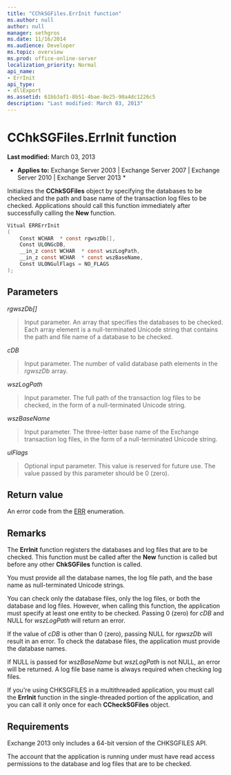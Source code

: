```yaml
---
title: "CChkSGFiles.ErrInit function"
ms.author: null
author: null
manager: sethgros
ms.date: 11/16/2014
ms.audience: Developer
ms.topic: overview
ms.prod: office-online-server
localization_priority: Normal
api_name:
- ErrInit
api_type:
- dllExport
ms.assetid: 61bb3af1-8b51-4bae-8e25-90a4dc1226c5
description: "Last modified: March 03, 2013"
---
```


# CChkSGFiles.ErrInit function

 **Last modified:** March 03, 2013 
  
 * **Applies to:** Exchange Server 2003 | Exchange Server 2007 | Exchange Server 2010 | Exchange Server 2013 * 
  
Initializes the **CChkSGFiles** object by specifying the databases to be checked and the path and base name of the transaction log files to be checked. Applications should call this function immediately after successfully calling the **New** function. 
  
```cs
Vitual ERRErrInit  
(
    Const WCHAR  * const rgwszDb[],
    Const ULONGcDB,
    __in_z const WCHAR  * const wszLogPath,
    __in_z const WCHAR  * const wszBaseName,
    Const ULONGulFlags = NO_FLAGS
);

```

## Parameters

 _rgwszDb[]_
  
> Input parameter. An array that specifies the databases to be checked. Each array element is a null-terminated Unicode string that contains the path and file name of a database to be checked.
    
 _cDB_
  
> Input parameter. The number of valid database path elements in the  *rgwszDb*  array. 
    
 _wszLogPath_
  
> Input parameter. The full path of the transaction log files to be checked, in the form of a null-terminated Unicode string.
    
 _wszBaseName_
  
> Input parameter. The three-letter base name of the Exchange transaction log files, in the form of a null-terminated Unicode string.
    
 _ulFlags_
  
> Optional input parameter. This value is reserved for future use. The value passed by this parameter should be 0 (zero).
    
## Return value

An error code from the [ERR](cchksgfiles-err-enumeration.md) enumeration. 
  
## Remarks

The **ErrInit** function registers the databases and log files that are to be checked. This function must be called after the **New** function is called but before any other **ChkSGFiles** function is called. 
  
You must provide all the database names, the log file path, and the base name as null-terminated Unicode strings.
  
You can check only the database files, only the log files, or both the database and log files. However, when calling this function, the application must specify at least one entity to be checked. Passing 0 (zero) for  *cDB*  and NULL for  *wszLogPath*  will return an error. 
  
If the value of  *cDB*  is other than 0 (zero), passing NULL for  *rgwszDb*  will result in an error. To check the database files, the application must provide the database names. 
  
If NULL is passed for  *wszBaseName*  but  *wszLogPath*  is not NULL, an error will be returned. A log file base name is always required when checking log files. 
  
If you're using CHKSGFILES in a multithreaded application, you must call the **ErrInit** function in the single-threaded portion of the application, and you can call it only once for each **CCheckSGFiles** object. 
  
## Requirements

Exchange 2013 only includes a 64-bit version of the CHKSGFILES API.
  
The account that the application is running under must have read access permissions to the database and log files that are to be checked.
  

